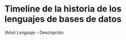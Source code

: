 Timeline de la historia de los lenguajes de bases de datos
=====================

(Año) *Lenguaje* - Descripción
